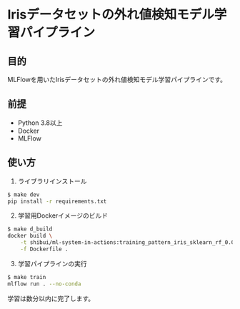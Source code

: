 # Irisデータセットの外れ値検知モデル学習パイプライン

## 目的

MLFlowを用いたIrisデータセットの外れ値検知モデル学習パイプラインです。

## 前提

- Python 3.8以上
- Docker
- MLFlow

## 使い方

1. ライブラリインストール

```sh
$ make dev
pip install -r requirements.txt
```

2. 学習用Dockerイメージのビルド

```sh
$ make d_build
docker build \
    -t shibui/ml-system-in-actions:training_pattern_iris_sklearn_rf_0.0.1 \
    -f Dockerfile .
```

3. 学習パイプラインの実行

```sh
$ make train
mlflow run . --no-conda
```

学習は数分以内に完了します。


